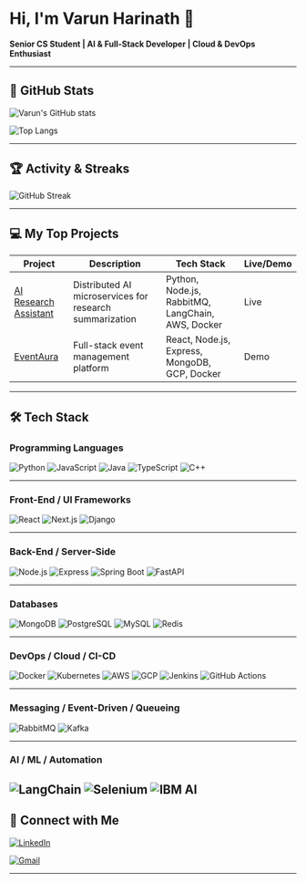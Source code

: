 # Hi, I'm Varun Harinath 👋

**Senior CS Student | AI & Full-Stack Developer | Cloud & DevOps Enthusiast**

---

## 🚀 GitHub Stats

![Varun's GitHub stats](https://github-readme-stats.vercel.app/api?username=VarunHarinath&show_icons=true&theme=radical&count_private=true&hide=prs)

![Top Langs](https://github-readme-stats.vercel.app/api/top-langs/?username=VarunHarinath&layout=compact&theme=radical)

---

## 🏆 Activity & Streaks

![GitHub Streak](https://github-readme-streak-stats.herokuapp.com/?user=VarunHarinath&theme=radical)

---

## 💻 My Top Projects

<!-- Use GitHub Buttons for links or showcase repos -->

| Project | Description | Tech Stack | Live/Demo |
|---------|-------------|------------|-----------|
| [AI Research Assistant](https://github.com/VarunHarinath/ai-research-assistant) | Distributed AI microservices for research summarization | Python, Node.js, RabbitMQ, LangChain, AWS, Docker | Live |
| [EventAura](https://github.com/VarunHarinath/eventaura) | Full-stack event management platform | React, Node.js, Express, MongoDB, GCP, Docker | Demo |

---

## 🛠 Tech Stack

### **Programming Languages**
![Python](https://img.shields.io/badge/-Python-3776AB?style=flat-square&logo=python&logoColor=white)
![JavaScript](https://img.shields.io/badge/-JavaScript-F7DF1E?style=flat-square&logo=javascript&logoColor=black)
![Java](https://img.shields.io/badge/-Java-007396?style=flat-square&logo=java&logoColor=white)
![TypeScript](https://img.shields.io/badge/-TypeScript-3178C6?style=flat-square&logo=typescript&logoColor=white)
![C++](https://img.shields.io/badge/-C++-00599C?style=flat-square&logo=c%2B%2B&logoColor=white)

---

### **Front-End / UI Frameworks**
![React](https://img.shields.io/badge/-React-61DAFB?style=flat-square&logo=react&logoColor=black)
![Next.js](https://img.shields.io/badge/-Next.js-000000?style=flat-square&logo=next.js&logoColor=white)
![Django](https://img.shields.io/badge/-Django-092E20?style=flat-square&logo=django&logoColor=white)

---

### **Back-End / Server-Side**
![Node.js](https://img.shields.io/badge/-Node.js-339933?style=flat-square&logo=node.js&logoColor=white)
![Express](https://img.shields.io/badge/-Express-000000?style=flat-square)
![Spring Boot](https://img.shields.io/badge/-Spring_Boot-6DB33F?style=flat-square&logo=spring&logoColor=white)
![FastAPI](https://img.shields.io/badge/-FastAPI-009688?style=flat-square)

---

### **Databases**
![MongoDB](https://img.shields.io/badge/-MongoDB-47A248?style=flat-square&logo=mongodb&logoColor=white)
![PostgreSQL](https://img.shields.io/badge/-PostgreSQL-336791?style=flat-square&logo=postgresql&logoColor=white)
![MySQL](https://img.shields.io/badge/-MySQL-4479A1?style=flat-square&logo=mysql&logoColor=white)
![Redis](https://img.shields.io/badge/-Redis-DC382D?style=flat-square&logo=redis&logoColor=white)

---

### **DevOps / Cloud / CI-CD**
![Docker](https://img.shields.io/badge/-Docker-2496ED?style=flat-square&logo=docker&logoColor=white)
![Kubernetes](https://img.shields.io/badge/-Kubernetes-326CE5?style=flat-square&logo=kubernetes&logoColor=white)
![AWS](https://img.shields.io/badge/-AWS-232F3E?style=flat-square&logo=amazon-aws&logoColor=white)
![GCP](https://img.shields.io/badge/-GCP-F9AB00?style=flat-square&logo=google-cloud&logoColor=white)
![Jenkins](https://img.shields.io/badge/-Jenkins-D24939?style=flat-square&logo=jenkins&logoColor=white)
![GitHub Actions](https://img.shields.io/badge/-GitHub_Actions-2088FF?style=flat-square&logo=github-actions&logoColor=white)

---

### **Messaging / Event-Driven / Queueing**
![RabbitMQ](https://img.shields.io/badge/-RabbitMQ-FF6600?style=flat-square&logo=rabbitmq&logoColor=white)
![Kafka](https://img.shields.io/badge/-Apache_Kafka-231F20?style=flat-square&logo=apachekafka&logoColor=white)

---

### **AI / ML / Automation**
![LangChain](https://img.shields.io/badge/-LangChain-000000?style=flat-square)
![Selenium](https://img.shields.io/badge/-Selenium-43B02A?style=flat-square&logo=selenium&logoColor=white)
![IBM AI](https://img.shields.io/badge/-IBM_AI-0530ad?style=flat-square)
---

## 🤝 Connect with Me

[![LinkedIn](https://img.shields.io/badge/-LinkedIn-0077B5?style=flat-square&logo=linkedin&logoColor=white)](https://www.linkedin.com/in/varun-harinath/)  
<!-- [![Portfolio](https://img.shields.io/badge/-Portfolio-000000?style=flat-square&logo=google-chrome)](YOUR_PORTFOLIO_LINK)  -->
[![Gmail](https://img.shields.io/badge/-Gmail-D14836?style=flat-square&logo=gmail&logoColor=white)](mailto:varunharinath.rudravally@gmail.com)

---
